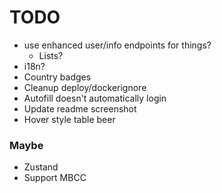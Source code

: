 # TODO

- use enhanced user/info endpoints for things?
  - Lists?
- i18n?
- Country badges
- Cleanup deploy/dockerignore
- Autofill doesn't automatically login
- Update readme screenshot
- Hover style table beer

### Maybe
- Zustand
- Support MBCC